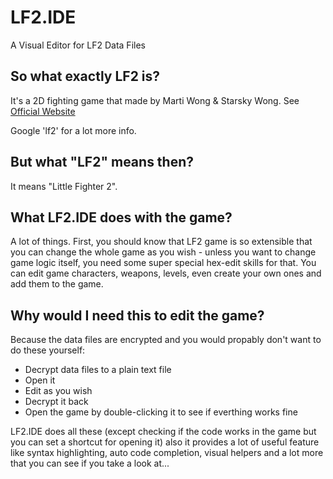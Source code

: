 LF2.IDE
=======
A Visual Editor for LF2 Data Files

So what exactly LF2 is?
-----------------------
It's a 2D fighting game that made by Marti Wong & Starsky Wong. See [Official Website](http://lf2.net)

Google 'lf2' for a lot more info. 

But what "LF2" means then?
--------------------------
It means "Little Fighter 2".

What LF2.IDE does with the game?
--------------------------------
A lot of things. First, you should know that LF2 game is so extensible that you can change the whole game as you wish - unless you want to change game logic itself, you need some super special hex-edit skills for that.
You can edit game characters, weapons, levels, even create your own ones and add them to the game.

Why would I need this to edit the game?
---------------------------------------
Because the data files are encrypted and you would propably don't want to do these yourself:
* Decrypt data files to a plain text file
* Open it
* Edit as you wish
* Decrypt it back
* Open the game by double-clicking it to see if everthing works fine

LF2.IDE does all these (except checking if the code works in the game but you can set a shortcut for opening it) also it provides a lot of useful feature like syntax highlighting, auto code completion, visual helpers and a lot more that you can see if you take a look at...
